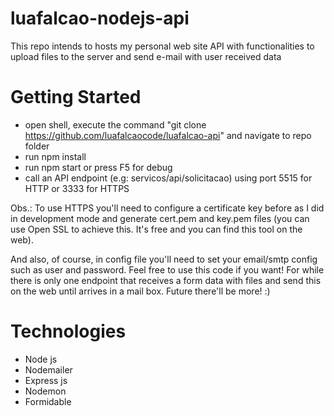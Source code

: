 # luafalcao-nodejs-api

This repo intends to hosts my personal web site API with functionalities to upload files to the server and send e-mail with user received data 

# Getting Started

- open shell, execute the command "git clone https://github.com/luafalcaocode/luafalcao-api" and navigate to repo folder
- run npm install
- run npm start or press F5 for debug
- call an API endpoint (e.g: servicos/api/solicitacao) using port 5515 for HTTP or 3333 for HTTPS 

Obs.: To use HTTPS you'll need to configure a certificate key before as I did in development mode and generate cert.pem and key.pem files (you can use Open SSL to achieve this. It's free and you can find this tool on the web).

And also, of course, in config file you'll need to set your email/smtp config such as user and password. Feel free to use this code if you want! For while there is only one endpoint that receives a form data with files and send this on the web until arrives in a mail box. Future there'll be more! :)

# Technologies

- Node js
- Nodemailer
- Express js
- Nodemon
- Formidable
